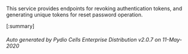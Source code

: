






This service provides endpoints for revoking authentication tokens, and generating unique tokens for reset password operation.

[:summary]

###### Auto generated by Pydio Cells Enterprise Distribution v2.0.7 on 11-May-2020
